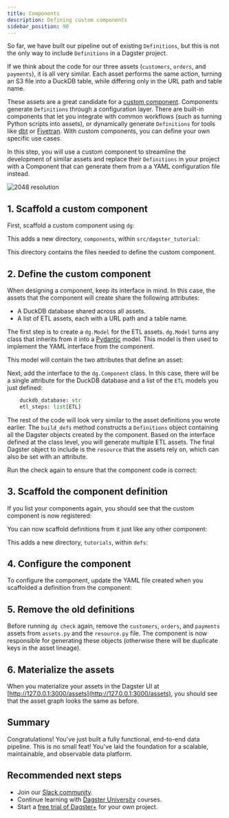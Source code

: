 ```yaml
---
title: Components
description: Defining custom components
sidebar_position: 90
---
```


So far, we have built our pipeline out of existing `Definitions`, but this is not the only way to include `Definitions` in a Dagster project.

If we think about the code for our three assets (`customers`, `orders`, and `payments`), it is all very similar. Each asset performs the same action, turning an S3 file into a DuckDB table, while differing only in the URL path and table name.

These assets are a great candidate for a [custom component](/guides/build/components/creating-new-components). Components generate `Definitions` through a configuration layer. There are built-in components that let you integrate with common workflows (such as turning Python scripts into assets), or dynamically generate `Definitions` for tools like [dbt](/integrations/libraries/dbt/dbt-component) or [Fivetran](/integrations/libraries/fivetran). With custom components, you can define your own specific use cases.

In this step, you will use a custom component to streamline the development of similar assets and replace their `Definitions` in your project with a Component that can generate them from a a YAML configuration file instead.

![2048 resolution](/images/tutorial/dagster-tutorial/overviews/components.png)

## 1. Scaffold a custom component

First, scaffold a custom component using `dg`:

<CliInvocationExample path="docs_snippets/docs_snippets/guides/tutorials/dagster-tutorial/commands/dg-create-custom-component.txt" />

This adds a new directory, `components`, within `src/dagster_tutorial`:

<CliInvocationExample path="docs_snippets/docs_snippets/guides/tutorials/dagster-tutorial/tree/step-6a.txt" />

This directory contains the files needed to define the custom component.

## 2. Define the custom component

When designing a component, keep its interface in mind. In this case, the assets that the component will create share the following attributes:

- A DuckDB database shared across all assets.
- A list of ETL assets, each with a URL path and a table name.

The first step is to create a `dg.Model` for the ETL assets. `dg.Model` turns any class that inherits from it into a [Pydantic](https://docs.pydantic.dev/) model. This model is then used to implement the YAML interface from the component.

This model will contain the two attributes that define an asset:

<CodeExample
  path="docs_snippets/docs_snippets/guides/tutorials/dagster-tutorial/src/dagster_tutorial/components/tutorial.py"
  language="python"
  startAfter="start_etl_model"
  endBefore="end_etl_model"
  title="src/etl_tutorial/components/tutorial.py"
/>

Next, add the interface to the `dg.Component` class. In this case, there will be a single attribute for the DuckDB database and a list of the `ETL` models you just defined:

```python
    duckdb_database: str
    etl_steps: list[ETL]
```

The rest of the code will look very similar to the asset definitions you wrote earlier. The `build_defs` method constructs a `Definitions` object containing all the Dagster objects created by the component. Based on the interface defined at the class level, you will generate multiple ETL assets. The final Dagster object to include is the `resource` that the assets rely on, which can also be set with an attribute.

<CodeExample
  path="docs_snippets/docs_snippets/guides/tutorials/dagster-tutorial/src/dagster_tutorial/components/tutorial.py"
  language="python"
  startAfter="start_tutorial_component"
  endBefore="end_tutorial_component"
  title="src/etl_tutorial/components/tutorial.py"
/>

Run the check again to ensure that the component code is correct:

<CliInvocationExample path="docs_snippets/docs_snippets/guides/tutorials/dagster-tutorial/commands/dg-check-defs.txt" />

## 3. Scaffold the component definition

If you list your components again, you should see that the custom component is now registered:

<CliInvocationExample path="docs_snippets/docs_snippets/guides/tutorials/dagster-tutorial/commands/dg-list-components-custom.txt" />

You can now scaffold definitions from it just like any other component:

<CliInvocationExample path="docs_snippets/docs_snippets/guides/tutorials/dagster-tutorial/commands/dg-scaffold-custom-component.txt" />

This adds a new directory, `tutorials`, within `defs`:

<CliInvocationExample path="docs_snippets/docs_snippets/guides/tutorials/dagster-tutorial/tree/step-6b.txt" />

## 4. Configure the component

To configure the component, update the YAML file created when you scaffolded a definition from the component:

<CodeExample
  path="docs_snippets/docs_snippets/guides/tutorials/dagster-tutorial/src/dagster_tutorial/components/defs.yaml"
  language="yaml"
  title="src/dagster_tutorial/defs/tutorial/defs.yaml"
/>

## 5. Remove the old definitions

Before running `dg check` again, remove the `customers`, `orders`, and `payments` assets from `assets.py` and the `resource.py` file. The component is now responsible for generating these objects (otherwise there will be duplicate keys in the asset lineage).

<CliInvocationExample path="docs_snippets/docs_snippets/guides/tutorials/dagster-tutorial/tree/step-6c.txt" />

## 6. Materialize the assets

When you materialize your assets in the Dagster UI at [http://127.0.0.1:3000/assets](http://127.0.0.1:3000/assets), you should see that the asset graph looks the same as before.

## Summary

Congratulations! You've just built a fully functional, end-to-end data pipeline. This is no small feat! You've laid the foundation for a scalable, maintainable, and observable data platform.

## Recommended next steps

- Join our [Slack community](https://dagster.io/slack).
- Continue learning with [Dagster University](https://courses.dagster.io) courses.
- Start a [free trial of Dagster+](https://dagster.cloud/signup) for your own project.
